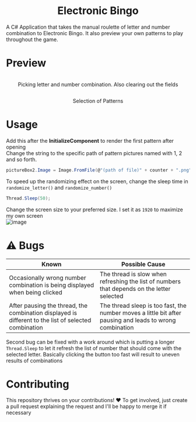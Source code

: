 <h1 align="center">Electronic Bingo</h1>
A C# Application that takes the manual roulette of letter and number combination to Electronic Bingo. It also preview your own patterns to play throughout the game.

# Preview
<p align="center"><img src="https://i.ibb.co/sVC3QtF/ezgif-3-474384f6ce.gif" alt="" /><p>
<p align="center">Picking letter and number combination. Also clearing out the fields</p>
<p align="center"><img src="https://i.ibb.co/wJsmjFJ/ezgif-3-c7d19ad4d6.gif" alt="" /><p>
<p align="center">Selection of Patterns</p>

# Usage
Add this after the <b>InitializeComponent</b> to render the first pattern after opening<br>
Change the string to the specific path of pattern pictures named with 1, 2 and so forth.
```cs
pictureBox2.Image = Image.FromFile(@"(path of file)" + counter + ".png");
```
To speed up the randomizing effect on the screen, change the sleep time in `randomize_letter()` and `randomize_number()`
```cs
Thread.Sleep(50);
```
Change the screen size to your preferred size. I set it as `1920` to maximize my own screen<br>
![image](https://user-images.githubusercontent.com/73803767/209467219-b4d62ae1-57a1-474d-93d2-fd2eef176320.png)

# ⚠️ Bugs
| Known                                                                    | Possible Cause                                                                             |
|--------------------------------------------------------------------------|--------------------------------------------------------------------------------------------|
| Occasionally wrong number combination is being displayed when being clicked | The thread is slow when refreshing the list of numbers that depends on the letter selected |
| After pausing the thread, the combination displayed is different to the list of selected combination     | The thread sleep is too fast, the number moves a little bit after pausing and leads to wrong combination |

Second bug can be fixed with a work around which is putting a longer `Thread.Sleep` to let it refresh the list of number that should come with the selected letter. Basically clicking the button too fast will result to uneven results of combinations

# Contributing
This repository thrives on your contributions! ❤️ To get involved, just create a pull request explaining the request and I'll be happy to merge it if necessary


